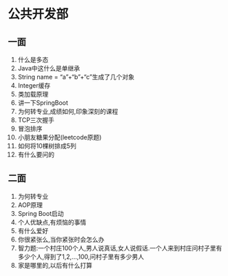 # 公共开发部

## 一面

1. 什么是多态
2. Java中这什么是单继承
3. String name = “a”+“b”+“c”生成了几个对象
4. Integer缓存
5. 类加载原理
6. 讲一下SpringBoot
7. 为何转专业,成绩如何,印象深刻的课程
8. TCP三次握手
9. 冒泡排序
10. 小朋友糖果分配(leetcode原题)
11. 如何将10棵树排成5列
12. 有什么要问的

## 二面

1. 为何转专业
2. AOP原理
3. Spring Boot启动
4. 个人优缺点,有烦恼的事情
5. 有什么爱好
6. 你很紧张么,当你紧张时会怎么办
7. 智力题:一个村庄100个人,男人说真话,女人说假话.一个人来到村庄问村子里有多少个人,得到了1,2,...,100,问村子里有多少男人
8. 家是哪里的,以后有什么打算